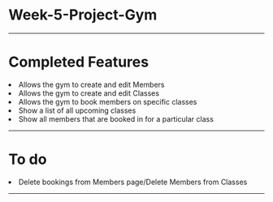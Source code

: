# Week-5-Project-Gym
<hr>
<h1>Completed Features</h1>
<li>Allows the gym to create and edit Members
<li>Allows the gym to create and edit Classes
<li>Allows the gym to book members on specific classes
<li>Show a list of all upcoming classes
<li>Show all members that are booked in for a particular class
<hr>
<h1>To do</h1>
<li>Delete bookings from Members page/Delete Members from Classes


<hr>